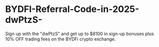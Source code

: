 # BYDFI-Referral-Code-in-2025-dwPtzS-
Sign up with the  "dwPtzS" and get up to $8100 in sign-up bonuses plus 10% OFF trading fees on the BYDFi crypto exchange.
